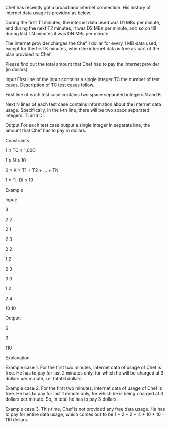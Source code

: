 Chef has recently got a broadband internet connection. His history of internet data usage is provided as below.

During the first T1 minutes, the internet data used was D1 MBs per minute, and during the next T2 minutes, it was D2 MBs per minute, and so on till during last TN minutes it was DN MBs per minute.

The internet provider charges the Chef 1 dollar for every 1 MB data used, except for the first K minutes, when the internet data is free as part of the plan provided to Chef.

Please find out the total amount that Chef has to pay the internet provider (in dollars).

Input
First line of the input contains a single integer TC the number of test cases. Description of TC test cases follow.

First line of each test case contains two space separated integers N and K.

Next N lines of each test case contains information about the internet data usage. Specifically, in the i-th line, there will be two space separated integers: Ti and Di.

Output
For each test case output a single integer in separate line, the amount that Chef has to pay in dollars.

Constraints

1 ≤ TC ≤ 1,000

1 ≤ N ≤ 10

0 ≤ K ≤ T1 + T2 + ... + TN

1 ≤ Ti, Di ≤ 10

Example

Input:

3

2 2

2 1

2 3

2 2

1 2

2 3

3 0

1 2

2 4

10 10

Output:

6

3

110

Explanation

Example case 1. For the first two minutes, internet data of usage of Chef is free. He has to pay for last 2 minutes only, for which he will be charged at 3 dollars per minute, i.e. total 6 dollars.

Example case 2. For the first two minutes, internet data of usage of Chef is free. He has to pay for last 1 minute only, for which he is being charged at 3 dollars per minute. So, in total he has to pay 3 dollars.

Example case 3. This time, Chef is not provided any free data usage. He has to pay for entire data usage, which comes out to be 1 * 2 + 2 * 4 + 10 * 10 = 110 dollars.
